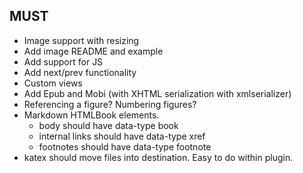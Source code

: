 ## MUST

- Image support with resizing
- Add image README and example
- Add support for JS
- Add next/prev functionality
- Custom views
- Add Epub and Mobi (with XHTML serialization with xmlserializer)
- Referencing a figure? Numbering figures?
- Markdown HTMLBook elements.
  - body should have data-type book
  - internal links should have data-type xref
  - footnotes should have data-type footnote
- katex should move files into destination. Easy to do within plugin.
